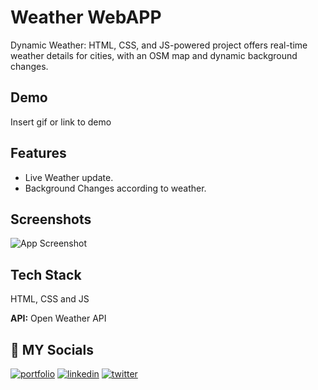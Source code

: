 
# Weather WebAPP


 Dynamic Weather: HTML, CSS, and JS-powered project offers real-time weather details for cities, with an OSM map and dynamic background changes.


## Demo

Insert gif or link to demo


## Features

- Live Weather update.
- Background Changes according to weather.



## Screenshots

![App <img width="877" alt="Screenshot 2023-09-10 at 2 16 24 AM" src="https://github.com/anuj-rishu/Weather-WebAPP/assets/115218200/9488b9ca-73c6-4645-bc0a-53b5e6501129">
Screenshot](https://via.placeholder.com/468x300?text=App+Screenshot+Here)



## Tech Stack

HTML, CSS and JS

**API:** Open Weather API




## 🔗 MY Socials
[![portfolio](https://img.shields.io/badge/my_portfolio-000?style=for-the-badge&logo=ko-fi&logoColor=white)](https://katherineoelsner.com/)
[![linkedin](https://img.shields.io/badge/linkedin-0A66C2?style=for-the-badge&logo=linkedin&logoColor=white)](https://www.linkedin.com/)
[![twitter](https://img.shields.io/badge/twitter-1DA1F2?style=for-the-badge&logo=twitter&logoColor=white)](https://twitter.com/)

